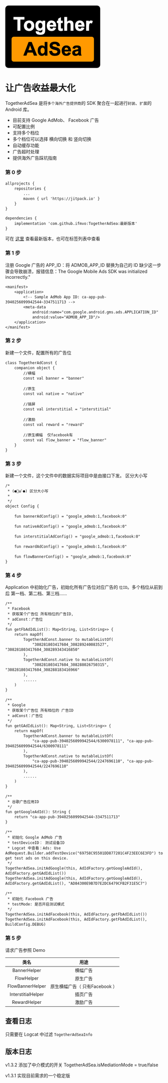 ![TogetherAdSea](app/src/main/res/mipmap-xxhdpi/ic_logo.png)

# 让广告收益最大化

TogetherAdSea 是将``多个海外广告提供商``的 SDK 聚合在一起进行``封装``、``扩展``的 Android 库。 

- 目前支持 Google AdMob、 Facebook 广告
- 可配置比例
- 支持多个档位
- 多个档位可以选择 横向切换 和 竖向切换
- 自动缓存功能
- 广告超时处理
- 提供海外广告踩坑指南

### 第 0 步
```
allprojects {
    repositories {
        ...
        maven { url 'https://jitpack.io' }
    }
}
```
```
dependencies {
    implementation 'com.github.ifmvo:TogetherAdSea:最新版本'
}
```
可在 [这里](https://jitpack.io/#ifmvo/TogetherAdSea) 查看最新版本，也可在标签列表中查看

### 第 1 步
注册 Google 广告的 APP_ID：将 ADMOB_APP_ID 替换为自己的 ID
缺少这一步骤会导致崩溃，报错信息：The Google Mobile Ads SDK was initialized incorrectly."
```
<manifest>
    <application>
        <!-- Sample AdMob App ID: ca-app-pub-3940256099942544~3347511713 -->
        <meta-data
            android:name="com.google.android.gms.ads.APPLICATION_ID"
            android:value="ADMOB_APP_ID"/>
    </application>
</manifest>
```

### 第 2 步
新建一个文件，配置所有的广告位
```
class TogetherAdConst {
    companion object {
        //横幅
        const val banner = "banner"

        //原生
        const val native = "native"

        //插屏
        const val interstitial = "interstitial"

        //激励
        const val reward = "reward"

        //原生横幅  仅facebook有
        const val flow_banner = "flow_banner"
    }
}
```

### 第 3 步
新建一个文件，这个文件中的数据实际项目中是由接口下发。
区分大小写
```
/*
 * (●ﾟωﾟ●) 区分大小写
 *
 */
object Config {

    fun bannerAdConfig() = "google_admob:1,facebook:0"

    fun nativeAdConfig() = "google_admob:1,facebook:0"

    fun interstitialAdConfig() = "google_admob:1,facebook:0"

    fun rewardAdConfig() = "google_admob:1,facebook:0"

    fun flowBannerConfig() = "google_admob:1,facebook:0"
}
```
### 第 4 步
Application 中初始化广告，初始化所有广告位对应广告的 ``位ID``。多个档位从前到后 第一档、第二档、第三档......
```
/**
 * Facebook
 * 获取某个广告位 所有档位的广告ID,
 * adConst：广告位
 */
fun getFbAdIdList(): Map<String, List<String>> {
    return mapOf(
        TogetherAdConst.banner to mutableListOf(
            "308281803417604_308289240083527", "308281803417604_308289343416850"
        ),
        TogetherAdConst.native to mutableListOf(
            "308281803417604_308288026750315", "308281803417604_308288183416966"
        ),
        ......
    )
}

/**
 * Google
 * 获取某个广告位 所有档位的 广告ID
 * adConst：广告位
 */
fun getGAdIdList(): Map<String, List<String>> {
    return mapOf(
        TogetherAdConst.banner to mutableListOf(
            "ca-app-pub-3940256099942544/6300978111", "ca-app-pub-3940256099942544/6300978111"
        ),
        TogetherAdConst.native to mutableListOf(
            "ca-app-pub-3940256099942544/2247696110", "ca-app-pub-3940256099942544/2247696110"
        ),
        ......
    )
}

/**
 * 谷歌广告应用ID
 */
fun getGoogleAdId(): String {
    return "ca-app-pub-3940256099942544~3347511713"
}

/**
 * 初始化 Google AdMob 广告
 * testDeviceID： 测试设备ID 
 * Logcat 中查看：Ads: Use AdRequest.Builder.addTestDevice("69758C95501DD877201C4F23EEC6E3FD") to get test ads on this device.
 */
TogetherAdSea.initAdGoogle(this, AdIdFactory.getGoogleAdId(), AdIdFactory.getGAdIdList())
TogetherAdSea.initAdGoogle(this, AdIdFactory.getGoogleAdId(), AdIdFactory.getGAdIdList(), "AD84300E9B7D7E2DC6479CFB2F31E5C7")

/**
 * 初始化 Facebook 广告
 * testMode: 是否开启测试模式
 */
TogetherAdSea.initAdFacebook(this, AdIdFactory.getFbAdIdList())
TogetherAdSea.initAdFacebook(this, AdIdFactory.getFbAdIdList(), BuildConfig.DEBUG)

```

### 第 5 步
请求广告参照 Demo  

|类名|用途|
|:-----------:| :-------------:|
| BannerHelper | 横幅广告  |
| FlowHelper | 原生广告 |
| FlowBannerHelper | 原生横幅广告（ 只有Facebook ）  |
| InterstitialHelper | 插页广告  |
| RewardHelper | 激励广告  |

## 查看日志
只需要在 Logcat 中过滤 ``TogetherAdSeaInfo``

## 版本日志
v1.3.2
添加了中介模式的开关 TogetherAdSea.isMediationMode = true/false

v1.3.1
实现目前需求的一个稳定版


 
